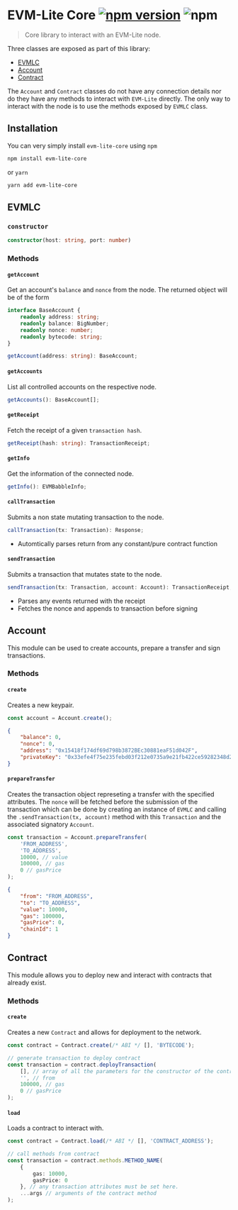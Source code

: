 # EVM-Lite Core [![npm version](https://badge.fury.io/js/evm-lite-core.svg)](https://badge.fury.io/js/evm-lite-core) ![npm](https://img.shields.io/npm/dm/evm-lite-core.svg)

<!-- [![CircleCI](https://circleci.com/gh/mosaicnetworks/evm-lite-core/tree/master.svg?style=svg&circle-token=bfc349315e43b3c2b428a19e34f4ed159f459596)](https://circleci.com/gh/mosaicnetworks/evm-lite-core/tree/master) -->

> Core library to interact with an EVM-Lite node.

Three classes are exposed as part of this library:

-   [EVMLC](#evmlc)
-   [Account](#account)
-   [Contract](#contract)

The `Account` and `Contract` classes do not have any connection details nor do they have any methods to interact with `EVM-Lite` directly. The only way to interact with the node is to use the methods exposed by `EVMLC` class.

## Installation

You can very simply install `evm-lite-core` using `npm`

```bash
npm install evm-lite-core
```

or `yarn`

```bash
yarn add evm-lite-core
```

## EVMLC

### `constructor`

```typescript
constructor(host: string, port: number)
```

### Methods

#### `getAccount`

Get an account's `balance` and `nonce` from the node. The returned object will be of the form

```typescript
interface BaseAccount {
	readonly address: string;
	readonly balance: BigNumber;
	readonly nonce: number;
	readonly bytecode: string;
}
```

```typescript
getAccount(address: string): BaseAccount;
```

#### `getAccounts`

List all controlled accounts on the respective node.

```typescript
getAccounts(): BaseAccount[];
```

#### `getReceipt`

Fetch the receipt of a given `transaction hash`.

```typescript
getReceipt(hash: string): TransactionReceipt;
```

#### `getInfo`

Get the information of the connected node.

```typescript
getInfo(): EVMBabbleInfo;
```

#### `callTransaction`

Submits a non state mutating transaction to the node.

```typescript
callTransaction(tx: Transaction): Response;
```

-   Automtically parses return from any constant/pure contract function

#### `sendTransaction`

Submits a transaction that mutates state to the node.

```typescript
sendTransaction(tx: Transaction, account: Account): TransactionReceipt;
```

-   Parses any events returned with the receipt
-   Fetches the nonce and appends to transaction before signing

## Account

This module can be used to create accounts, prepare a transfer and sign transactions.

### Methods

#### `create`

Creates a new keypair.

```typescript
const account = Account.create();
```

```json
{
	"balance": 0,
	"nonce": 0,
	"address": "0x15418f174df69d798b3872BEc30881eaF51d042F",
	"privateKey": "0x33efe4f75e235febd03f212e0735a9e21fb422ce59282348d2b30d1d020e03ac"
}
```

#### `prepareTransfer`

Creates the transaction object represeting a transfer with the specified attributes.
The `nonce` will be fetched before the submission of the transaction which can be done by creating an instance of `EVMLC` and calling the `.sendTransaction(tx, account)` method with this `Transaction` and the associated signatory `Account`.

```typescript
const transaction = Account.prepareTransfer(
	'FROM_ADDRESS',
	'TO_ADDRESS',
	10000, // value
	100000, // gas
	0 // gasPrice
);
```

```json
{
	"from": "FROM_ADDRESS",
	"to": "TO_ADDRESS",
	"value": 10000,
	"gas": 100000,
	"gasPrice": 0,
	"chainId": 1
}
```

## Contract

This module allows you to deploy new and interact with contracts that already exist.

### Methods

#### `create`

Creates a new `Contract` and allows for deployment to the network.

```typescript
const contract = Contract.create(/* ABI */ [], 'BYTECODE');

// generate transaction to deploy contract
const transaction = contract.deployTransaction(
	[], // array of all the parameters for the constructor of the contract
	'', // from
	100000, // gas
	0 // gasPrice
);
```

#### `load`

Loads a contract to interact with.

```typescript
const contract = Contract.load(/* ABI */ [], 'CONTRACT_ADDRESS');

// call methods from contract
const transaction = contract.methods.METHOD_NAME(
	{
		gas: 10000,
		gasPrice: 0
	}, // any transaction attributes must be set here.
	...args // arguments of the contract method
);
```
